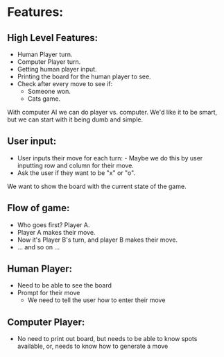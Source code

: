 # Features:

## High Level Features:
- Human Player turn.
- Computer Player turn.
- Getting human player input.
- Printing the board for the human player to see.
- Check after every move to see if:
  - Someone won.
  - Cats game.

With computer AI we can do player vs. computer. We'd like it to be smart, but we can start with it being dumb and simple.

## User input:
- User inputs their move for each turn:
      - Maybe we do this by user inputting row and column for their move.
- Ask the user if they want to be "x" or "o".

We want to show the board with the current state of the game.

## Flow of game:
  - Who goes first? Player A.
  - Player A makes their move.
  - Now it's Player B's turn, and player B makes their move.
  - ... and so on ...

## Human Player:
- Need to be able to see the board
- Prompt for their move
  - We need to tell the user how to enter their move

## Computer Player:
- No need to print out board, but needs to be able to know spots available,
  or, needs to know how to generate a move